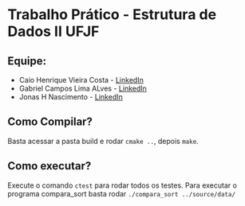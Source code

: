 # Trabalho Prático - Estrutura de Dados II UFJF

## Equipe:
 - Caio Henrique Vieira Costa - [LinkedIn](https://www.linkedin.com/in/caioviier/)
 - Gabriel Campos Lima ALves - [LinkedIn](https://www.linkedin.com/in/camposcodes/)
 - Jonas H Nascimento - [LinkedIn](https://www.linkedin.com/in/jonas-henrique-97ab68180/)

## Como Compilar?
Basta acessar a pasta build e rodar `cmake ..`, depois `make`.

## Como executar?
Execute o comando `ctest` para rodar todos os testes.
Para executar o programa compara_sort basta rodar `./compara_sort ../source/data/`
